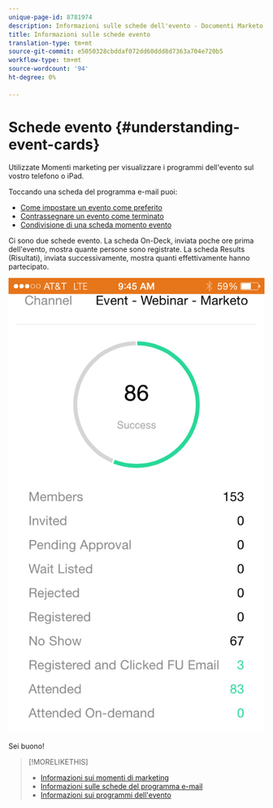 ```yaml
---
unique-page-id: 8781974
description: Informazioni sulle schede dell'evento - Documenti Marketo - Documentazione del prodotto
title: Informazioni sulle schede evento
translation-type: tm+mt
source-git-commit: e5050328cbddaf072dd60ddd8d7363a704e720b5
workflow-type: tm+mt
source-wordcount: '94'
ht-degree: 0%

---
```



# Schede evento {#understanding-event-cards}

Utilizzate Momenti marketing per visualizzare i programmi dell&#39;evento sul vostro telefono o iPad.

Toccando una scheda del programma e-mail puoi:

* [Come impostare un evento come preferito](/help/marketo/product-docs/core-marketo-concepts/mobile-apps/marketo-moments/working-with-moments/creating-a-favorite.md)
* [Contrassegnare un evento come terminato](/help/marketo/product-docs/core-marketo-concepts/mobile-apps/marketo-moments/working-with-moments/marking-it-done.md)
* [Condivisione di una scheda momento evento](/help/marketo/product-docs/core-marketo-concepts/mobile-apps/marketo-moments/working-with-moments/sharing-a-moment.md)

Ci sono due schede evento. La scheda On-Deck, inviata poche ore prima dell&#39;evento, mostra quante persone sono registrate. La scheda Results (Risultati), inviata successivamente, mostra quanti effettivamente hanno partecipato.

![](assets/image2015-7-15-16-3a56-3a16.png)

Sei buono!

>[!MORELIKETHIS]
>
>* [Informazioni sui momenti di marketing](/help/marketo/product-docs/core-marketo-concepts/mobile-apps/marketo-moments/understanding-moments/understanding-marketo-moments.md)
>* [Informazioni sulle schede del programma e-mail](/help/marketo/product-docs/core-marketo-concepts/mobile-apps/marketo-moments/understanding-moments/understanding-email-program-cards.md)
>* [Informazioni sui programmi dell&#39;evento](/help/marketo/product-docs/demand-generation/events/understanding-events/understanding-event-programs.md)

